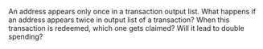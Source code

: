 An address appears only once in a transaction output list.
    What happens if an address appears twice in output list of a transaction?
    When this transaction is redeemed, which one gets claimed?
    Will it lead to double spending?
